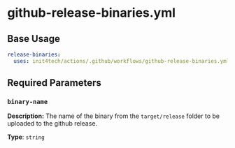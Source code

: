 # github-release-binaries.yml

## Base Usage

```yml
release-binaries:
  uses: init4tech/actions/.github/workflows/github-release-binaries.yml@main
```

## Required Parameters

### `binary-name`

**Description:** The name of the binary from the `target/release` folder to be uploaded to the github release.

**Type**: `string`
